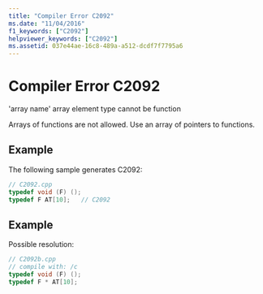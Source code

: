 ```yaml
---
title: "Compiler Error C2092"
ms.date: "11/04/2016"
f1_keywords: ["C2092"]
helpviewer_keywords: ["C2092"]
ms.assetid: 037e44ae-16c8-489a-a512-dcdf7f7795a6
---
```

# Compiler Error C2092

'array name' array element type cannot be function

Arrays of functions are not allowed. Use an array of pointers to functions.

## Example

The following sample generates C2092:

```cpp
// C2092.cpp
typedef void (F) ();
typedef F AT[10];   // C2092
```

## Example

Possible resolution:

```cpp
// C2092b.cpp
// compile with: /c
typedef void (F) ();
typedef F * AT[10];
```
